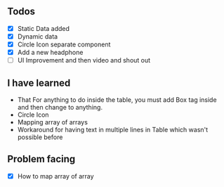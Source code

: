 ## Todos
- [x] Static Data added
- [x] Dynamic data 
- [x] Circle Icon separate component
- [x] Add a new headphone
- [ ] UI Improvement and then video and shout out

## I have learned
- That For anything to do inside the table, you must add Box tag inside and then change to anything.
- Circle Icon
- Mapping array of arrays
- Workaround for having text in multiple lines in Table which wasn't possible before

## Problem facing
- [x] How to map array of array